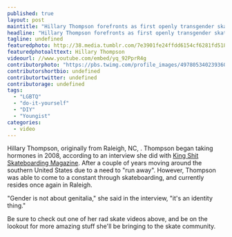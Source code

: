 ```yaml
---
published: true
layout: post
maintitle: "Hillary Thompson forefronts as first openly transgender skateboarder- {Young}ist"
headline: "Hillary Thompson forefronts as first openly transgender skateboarder"
tagline: undefined
featuredphoto: http://38.media.tumblr.com/7e3901fe24ffdd6154cf6281fd51854b/tumblr_namkz5Gi0z1sm7wrao1_1280.png
featuredphotoalttext: Hillary Thompson
videourl: //www.youtube.com/embed/yq_92PprR4g
contributorphoto: "https://pbs.twimg.com/profile_images/497805340239360000/Munp5VCa.jpeg"
contributorshortbio: undefined 
contributortwitter: undefined
contributorage: undefined
tags: 
  - "LGBTQ"
  - "do-it-yourself"
  - "DIY"
  - "Youngist"
categories: 
  - video
---
```


Hillary Thompson, originally from Raleigh, NC, . Thompson began taking hormones in 2008, according to an interview she did with <a href="http://kingshitmag.com/videos/215-hillary-thompson-interview">King Shit Skateboarding Magazine</a>. After a couple of years moving around the southern United States due to a need to "run away". However, Thompson was able to come to a constant through skateboarding, and currently resides once again in Raleigh. 

"Gender is not about genitalia," she said in the interview, "it's an identity thing."

Be sure to check out one of her rad skate videos above, and be on the lookout for more amazing stuff she'll be bringing to the skate community. 
